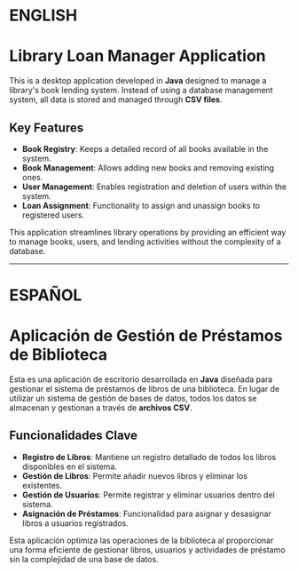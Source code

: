 # ENGLISH
# Library Loan Manager Application

This is a desktop application developed in **Java** designed to manage a library's book lending system. Instead of using a database management system, all data is stored and managed through **CSV files**.

## Key Features
- **Book Registry**: Keeps a detailed record of all books available in the system.
- **Book Management**: Allows adding new books and removing existing ones.
- **User Management**: Enables registration and deletion of users within the system.
- **Loan Assignment**: Functionality to assign and unassign books to registered users.

This application streamlines library operations by providing an efficient way to manage books, users, and lending activities without the complexity of a database.

---

# ESPAÑOL
# Aplicación de Gestión de Préstamos de Biblioteca

Esta es una aplicación de escritorio desarrollada en **Java** diseñada para gestionar el sistema de préstamos de libros de una biblioteca. En lugar de utilizar un sistema de gestión de bases de datos, todos los datos se almacenan y gestionan a través de **archivos CSV**.

## Funcionalidades Clave
- **Registro de Libros**: Mantiene un registro detallado de todos los libros disponibles en el sistema.
- **Gestión de Libros**: Permite añadir nuevos libros y eliminar los existentes.
- **Gestión de Usuarios**: Permite registrar y eliminar usuarios dentro del sistema.
- **Asignación de Préstamos**: Funcionalidad para asignar y desasignar libros a usuarios registrados.

Esta aplicación optimiza las operaciones de la biblioteca al proporcionar una forma eficiente de gestionar libros, usuarios y actividades de préstamo sin la complejidad de una base de datos.
